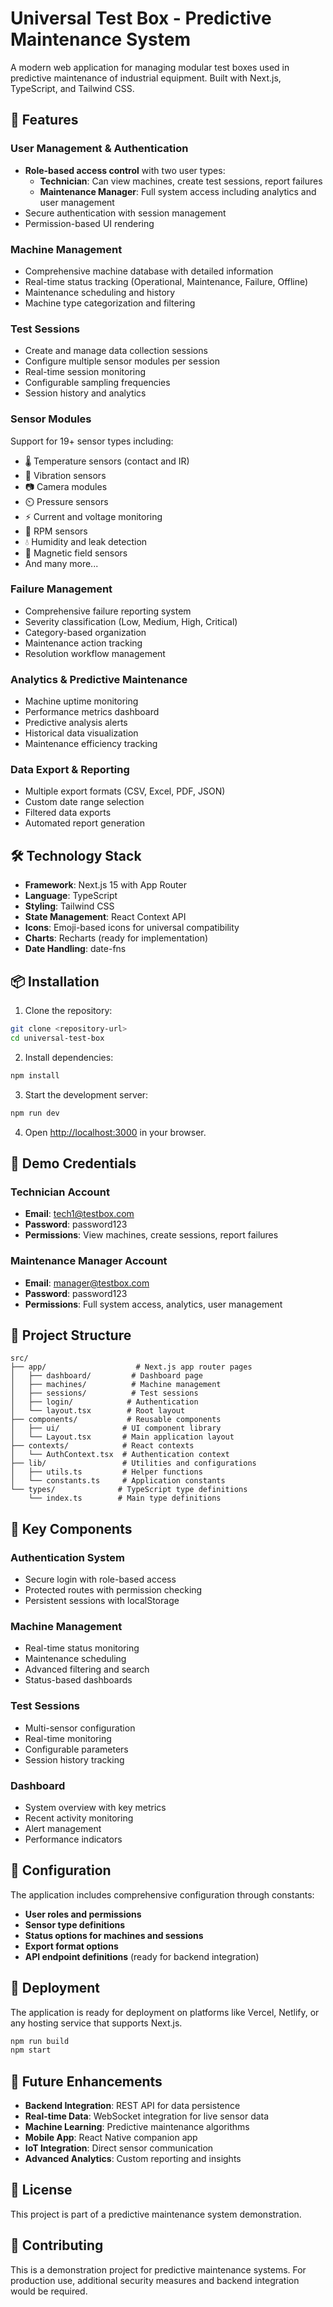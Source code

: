 # Universal Test Box - Predictive Maintenance System

A modern web application for managing modular test boxes used in predictive maintenance of industrial equipment. Built with Next.js, TypeScript, and Tailwind CSS.

## 🚀 Features

### User Management & Authentication
- **Role-based access control** with two user types:
  - **Technician**: Can view machines, create test sessions, report failures
  - **Maintenance Manager**: Full system access including analytics and user management
- Secure authentication with session management
- Permission-based UI rendering

### Machine Management
- Comprehensive machine database with detailed information
- Real-time status tracking (Operational, Maintenance, Failure, Offline)
- Maintenance scheduling and history
- Machine type categorization and filtering

### Test Sessions
- Create and manage data collection sessions
- Configure multiple sensor modules per session
- Real-time session monitoring
- Configurable sampling frequencies
- Session history and analytics

### Sensor Modules
Support for 19+ sensor types including:
- 🌡️ Temperature sensors (contact and IR)
- 📳 Vibration sensors
- 📷 Camera modules
- ⏲️ Pressure sensors
- ⚡ Current and voltage monitoring
- 🔄 RPM sensors
- 💧 Humidity and leak detection
- 🧲 Magnetic field sensors
- And many more...

### Failure Management
- Comprehensive failure reporting system
- Severity classification (Low, Medium, High, Critical)
- Category-based organization
- Maintenance action tracking
- Resolution workflow management

### Analytics & Predictive Maintenance
- Machine uptime monitoring
- Performance metrics dashboard
- Predictive analysis alerts
- Historical data visualization
- Maintenance efficiency tracking

### Data Export & Reporting
- Multiple export formats (CSV, Excel, PDF, JSON)
- Custom date range selection
- Filtered data exports
- Automated report generation

## 🛠️ Technology Stack

- **Framework**: Next.js 15 with App Router
- **Language**: TypeScript
- **Styling**: Tailwind CSS
- **State Management**: React Context API
- **Icons**: Emoji-based icons for universal compatibility
- **Charts**: Recharts (ready for implementation)
- **Date Handling**: date-fns

## 📦 Installation

1. Clone the repository:
```bash
git clone <repository-url>
cd universal-test-box
```

2. Install dependencies:
```bash
npm install
```

3. Start the development server:
```bash
npm run dev
```

4. Open [http://localhost:3000](http://localhost:3000) in your browser.

## 🔐 Demo Credentials

### Technician Account
- **Email**: tech1@testbox.com
- **Password**: password123
- **Permissions**: View machines, create sessions, report failures

### Maintenance Manager Account
- **Email**: manager@testbox.com
- **Password**: password123
- **Permissions**: Full system access, analytics, user management

## 📁 Project Structure

```
src/
├── app/                    # Next.js app router pages
│   ├── dashboard/         # Dashboard page
│   ├── machines/          # Machine management
│   ├── sessions/          # Test sessions
│   ├── login/            # Authentication
│   └── layout.tsx        # Root layout
├── components/           # Reusable components
│   ├── ui/              # UI component library
│   └── Layout.tsx       # Main application layout
├── contexts/            # React contexts
│   └── AuthContext.tsx  # Authentication context
├── lib/                 # Utilities and configurations
│   ├── utils.ts         # Helper functions
│   └── constants.ts     # Application constants
└── types/              # TypeScript type definitions
    └── index.ts        # Main type definitions
```

## 🎨 Key Components

### Authentication System
- Secure login with role-based access
- Protected routes with permission checking
- Persistent sessions with localStorage

### Machine Management
- Real-time status monitoring
- Maintenance scheduling
- Advanced filtering and search
- Status-based dashboards

### Test Sessions
- Multi-sensor configuration
- Real-time monitoring
- Configurable parameters
- Session history tracking

### Dashboard
- System overview with key metrics
- Recent activity monitoring
- Alert management
- Performance indicators

## 🔧 Configuration

The application includes comprehensive configuration through constants:

- **User roles and permissions**
- **Sensor type definitions**
- **Status options for machines and sessions**
- **Export format options**
- **API endpoint definitions** (ready for backend integration)

## 🚀 Deployment

The application is ready for deployment on platforms like Vercel, Netlify, or any hosting service that supports Next.js.

```bash
npm run build
npm start
```

## 🔮 Future Enhancements

- **Backend Integration**: REST API for data persistence
- **Real-time Data**: WebSocket integration for live sensor data
- **Machine Learning**: Predictive maintenance algorithms
- **Mobile App**: React Native companion app
- **IoT Integration**: Direct sensor communication
- **Advanced Analytics**: Custom reporting and insights

## 📄 License

This project is part of a predictive maintenance system demonstration.

## 🤝 Contributing

This is a demonstration project for predictive maintenance systems. For production use, additional security measures and backend integration would be required.
